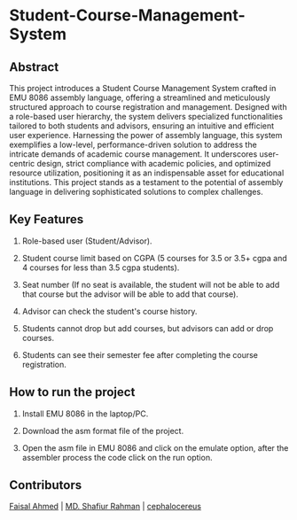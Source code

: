 # Student-Course-Management-System

## Abstract

This project introduces a Student Course Management System crafted in EMU 8086 assembly language, offering a streamlined and meticulously structured approach to course registration and management. Designed with a role-based user hierarchy, the system delivers specialized functionalities tailored to both students and advisors, ensuring an intuitive and efficient user experience. Harnessing the power of assembly language, this system exemplifies a low-level, performance-driven solution to address the intricate demands of academic course management. It underscores user-centric design, strict compliance with academic policies, and optimized resource utilization, positioning it as an indispensable asset for educational institutions. This project stands as a testament to the potential of assembly language in delivering sophisticated solutions to complex challenges.

## Key Features

1) Role-based user (Student/Advisor).

2) Student course limit based on CGPA (5 courses for 3.5 or 3.5+ cgpa and 4 courses for less than 3.5 cgpa students).

3) Seat number (If no seat is available, the student will not be able to add that course but the advisor will be able to add that course).

4) Advisor can check the student's course history.

5) Students cannot drop but add courses, but advisors can add or drop courses.

6) Students can see their semester fee after completing the course registration.

## How to run the project

1) Install EMU 8086 in the laptop/PC.
  
2) Download the asm format file of the project.

3) Open the asm file in EMU 8086 and click on the emulate option, after the assembler process the code click on the run option.

## Contributors
[Faisal Ahmed](https://github.com/FaisalAhmed21) | [MD. Shafiur Rahman](https://github.com/ShafiurShuvo) | [cephalocereus](https://github.com/cephalocereus)




